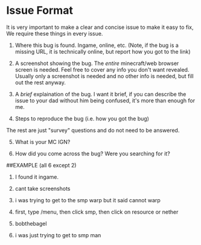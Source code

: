 # Issue Format

It is very important to make a clear and concise issue to make it easy to fix, We require these things in every issue.

1) Where this bug is found. Ingame, online, etc. (Note, if the bug is a missing URL, it is technically online, but report how you got to the link)

2) A screenshot showing the bug. The *entire* minecraft/web browser screen is needed. Feel free to cover any info you don't want revealed. Usually only a screenshot is needed and no other info is needed, but fill out the rest anyway.

3) A _brief_ explaination of the bug. I want it brief, if you can describe the issue to your dad without him being confused, it's more than enough for me.

4) Steps to reproduce the bug (i.e. how you got the bug)

The rest are just "survey" questions and do not need to be answered.

5) What is your MC IGN?

6) How did you come across the bug? Were you searching for it?

##EXAMPLE (all 6 except 2)

1) I found it ingame.

2) cant take screenshots

3) i was trying to get to the smp warp but it said cannot warp

4) first, type /menu, then click smp, then click on resource or nether

5) bobthebagel

6) i was just trying to get to smp man
